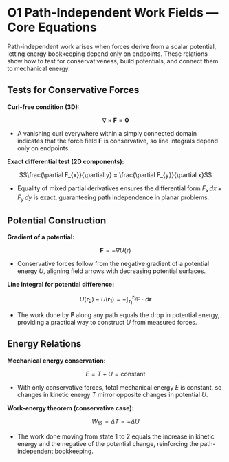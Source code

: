 # O1 Path-Independent Work Fields — Core Equations

Path-independent work arises when forces derive from a scalar potential, letting energy bookkeeping depend only on endpoints. These relations show how to test for conservativeness, build potentials, and connect them to mechanical energy.

## Tests for Conservative Forces
**Curl-free condition (3D):**

$$\nabla \times \mathbf{F} = \mathbf{0}$$

- A vanishing curl everywhere within a simply connected domain indicates that the force field $\mathbf{F}$ is conservative, so line integrals depend only on endpoints.

**Exact differential test (2D components):**

$$\frac{\partial F_{x}}{\partial y} = \frac{\partial F_{y}}{\partial x}$$

- Equality of mixed partial derivatives ensures the differential form $F_{x}\,dx + F_{y}\,dy$ is exact, guaranteeing path independence in planar problems.

## Potential Construction
**Gradient of a potential:**

$$\mathbf{F} = - \nabla U(\mathbf{r})$$

- Conservative forces follow from the negative gradient of a potential energy $U$, aligning field arrows with decreasing potential surfaces.

**Line integral for potential difference:**

$$U(\mathbf{r}_{2}) - U(\mathbf{r}_{1}) = - \int_{\mathbf{r}_{1}}^{\mathbf{r}_{2}} \mathbf{F} \cdot d\mathbf{r}$$

- The work done by $\mathbf{F}$ along any path equals the drop in potential energy, providing a practical way to construct $U$ from measured forces.

## Energy Relations
**Mechanical energy conservation:**

$$E = T + U = \text{constant}$$

- With only conservative forces, total mechanical energy $E$ is constant, so changes in kinetic energy $T$ mirror opposite changes in potential $U$.

**Work-energy theorem (conservative case):**

$$W_{12} = \Delta T = -\Delta U$$

- The work done moving from state 1 to 2 equals the increase in kinetic energy and the negative of the potential change, reinforcing the path-independent bookkeeping.
